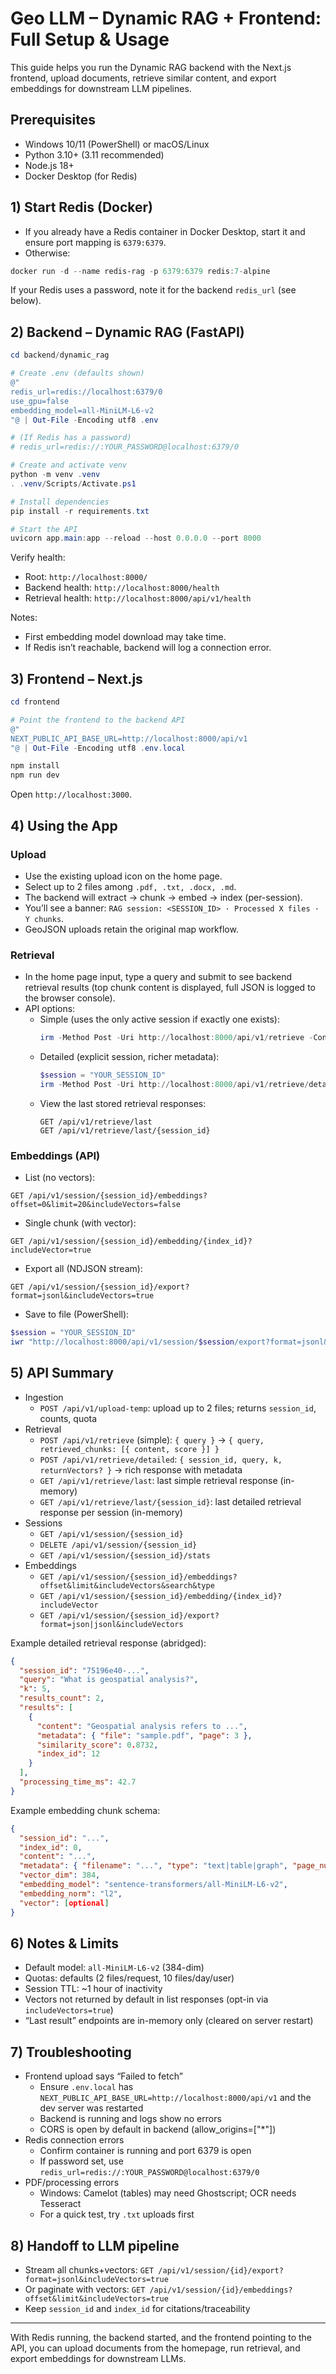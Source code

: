# Geo LLM – Dynamic RAG + Frontend: Full Setup & Usage

This guide helps you run the Dynamic RAG backend with the Next.js frontend, upload documents, retrieve similar content, and export embeddings for downstream LLM pipelines.

## Prerequisites
- Windows 10/11 (PowerShell) or macOS/Linux
- Python 3.10+ (3.11 recommended)
- Node.js 18+
- Docker Desktop (for Redis)

## 1) Start Redis (Docker)
- If you already have a Redis container in Docker Desktop, start it and ensure port mapping is `6379:6379`.
- Otherwise:
```powershell
docker run -d --name redis-rag -p 6379:6379 redis:7-alpine
```

If your Redis uses a password, note it for the backend `redis_url` (see below).

## 2) Backend – Dynamic RAG (FastAPI)
```powershell
cd backend/dynamic_rag

# Create .env (defaults shown)
@"
redis_url=redis://localhost:6379/0
use_gpu=false
embedding_model=all-MiniLM-L6-v2
"@ | Out-File -Encoding utf8 .env

# (If Redis has a password)
# redis_url=redis://:YOUR_PASSWORD@localhost:6379/0

# Create and activate venv
python -m venv .venv
. .venv/Scripts/Activate.ps1

# Install dependencies
pip install -r requirements.txt

# Start the API
uvicorn app.main:app --reload --host 0.0.0.0 --port 8000
```

Verify health:
- Root: `http://localhost:8000/`
- Backend health: `http://localhost:8000/health`
- Retrieval health: `http://localhost:8000/api/v1/health`

Notes:
- First embedding model download may take time.
- If Redis isn’t reachable, backend will log a connection error.

## 3) Frontend – Next.js
```powershell
cd frontend

# Point the frontend to the backend API
@" 
NEXT_PUBLIC_API_BASE_URL=http://localhost:8000/api/v1
"@ | Out-File -Encoding utf8 .env.local

npm install
npm run dev
```
Open `http://localhost:3000`.

## 4) Using the App
### Upload
- Use the existing upload icon on the home page.
- Select up to 2 files among `.pdf, .txt, .docx, .md`.
- The backend will extract → chunk → embed → index (per-session).
- You’ll see a banner: `RAG session: <SESSION_ID> · Processed X files · Y chunks`.
- GeoJSON uploads retain the original map workflow.

### Retrieval
- In the home page input, type a query and submit to see backend retrieval results (top chunk content is displayed, full JSON is logged to the browser console).
- API options:
  - Simple (uses the only active session if exactly one exists):
    ```powershell
    irm -Method Post -Uri http://localhost:8000/api/v1/retrieve -ContentType "application/json" -Body (@{query="test query"} | ConvertTo-Json)
    ```
  - Detailed (explicit session, richer metadata):
    ```powershell
    $session = "YOUR_SESSION_ID"
    irm -Method Post -Uri http://localhost:8000/api/v1/retrieve/detailed -ContentType "application/json" -Body (@{session_id=$session; query="test query"; k=5; returnVectors=$false} | ConvertTo-Json)
    ```
  - View the last stored retrieval responses:
    ```
    GET /api/v1/retrieve/last
    GET /api/v1/retrieve/last/{session_id}
    ```

### Embeddings (API)
- List (no vectors):
```
GET /api/v1/session/{session_id}/embeddings?offset=0&limit=20&includeVectors=false
```
- Single chunk (with vector):
```
GET /api/v1/session/{session_id}/embedding/{index_id}?includeVector=true
```
- Export all (NDJSON stream):
```
GET /api/v1/session/{session_id}/export?format=jsonl&includeVectors=true
```
- Save to file (PowerShell):
```powershell
$session = "YOUR_SESSION_ID"
iwr "http://localhost:8000/api/v1/session/$session/export?format=jsonl&includeVectors=true" -OutFile "embeddings_$session.jsonl"
```

## 5) API Summary
- Ingestion
  - `POST /api/v1/upload-temp`: upload up to 2 files; returns `session_id`, counts, quota
- Retrieval
  - `POST /api/v1/retrieve` (simple): `{ query }` → `{ query, retrieved_chunks: [{ content, score }] }`
  - `POST /api/v1/retrieve/detailed`: `{ session_id, query, k, returnVectors? }` → rich response with metadata
  - `GET /api/v1/retrieve/last`: last simple retrieval response (in-memory)
  - `GET /api/v1/retrieve/last/{session_id}`: last detailed retrieval response per session (in-memory)
- Sessions
  - `GET /api/v1/session/{session_id}`
  - `DELETE /api/v1/session/{session_id}`
  - `GET /api/v1/session/{session_id}/stats`
- Embeddings
  - `GET /api/v1/session/{session_id}/embeddings?offset&limit&includeVectors&search&type`
  - `GET /api/v1/session/{session_id}/embedding/{index_id}?includeVector`
  - `GET /api/v1/session/{session_id}/export?format=json|jsonl&includeVectors`

Example detailed retrieval response (abridged):
```json
{
  "session_id": "75196e40-...",
  "query": "What is geospatial analysis?",
  "k": 5,
  "results_count": 2,
  "results": [
    {
      "content": "Geospatial analysis refers to ...",
      "metadata": { "file": "sample.pdf", "page": 3 },
      "similarity_score": 0.8732,
      "index_id": 12
    }
  ],
  "processing_time_ms": 42.7
}
```

Example embedding chunk schema:
```json
{
  "session_id": "...",
  "index_id": 0,
  "content": "...",
  "metadata": { "filename": "...", "type": "text|table|graph", "page_number": 1 },
  "vector_dim": 384,
  "embedding_model": "sentence-transformers/all-MiniLM-L6-v2",
  "embedding_norm": "l2",
  "vector": [optional]
}
```

## 6) Notes & Limits
- Default model: `all-MiniLM-L6-v2` (384-dim)
- Quotas: defaults (2 files/request, 10 files/day/user)
- Session TTL: ~1 hour of inactivity
- Vectors not returned by default in list responses (opt-in via `includeVectors=true`)
 - “Last result” endpoints are in-memory only (cleared on server restart)

## 7) Troubleshooting
- Frontend upload says “Failed to fetch”
  - Ensure `.env.local` has `NEXT_PUBLIC_API_BASE_URL=http://localhost:8000/api/v1` and the dev server was restarted
  - Backend is running and logs show no errors
  - CORS is open by default in backend (allow_origins=["*"])
- Redis connection errors
  - Confirm container is running and port 6379 is open
  - If password set, use `redis_url=redis://:YOUR_PASSWORD@localhost:6379/0`
- PDF/processing errors
  - Windows: Camelot (tables) may need Ghostscript; OCR needs Tesseract
  - For a quick test, try `.txt` uploads first

## 8) Handoff to LLM pipeline
- Stream all chunks+vectors: `GET /api/v1/session/{id}/export?format=jsonl&includeVectors=true`
- Or paginate with vectors: `GET /api/v1/session/{id}/embeddings?offset&limit&includeVectors=true`
- Keep `session_id` and `index_id` for citations/traceability

---

With Redis running, the backend started, and the frontend pointing to the API, you can upload documents from the homepage, run retrieval, and export embeddings for downstream LLMs.
